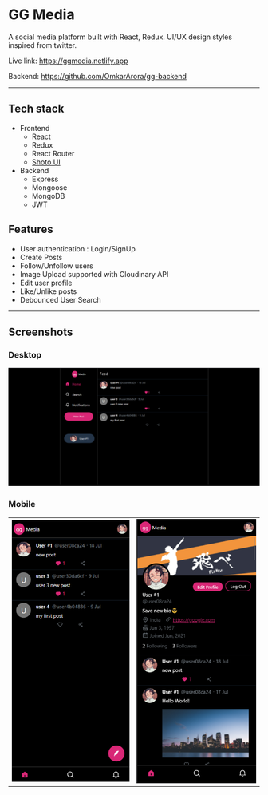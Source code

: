 # GG Media

A social media platform built with React, Redux. UI/UX design styles inspired from twitter.

Live link: https://ggmedia.netlify.app

Backend: https://github.com/OmkarArora/gg-backend

---

## Tech stack

- Frontend
  - React
  - Redux
  - React Router
  - [Shoto UI](https://shotoui.netlify.app)
- Backend
  - Express
  - Mongoose
  - MongoDB
  - JWT

## Features

- User authentication : Login/SignUp
- Create Posts
- Follow/Unfollow users
- Image Upload supported with Cloudinary API
- Edit user profile
- Like/Unlike posts
- Debounced User Search

---

## Screenshots

### Desktop

![Desktop](public/screenshots/gsocial1.png)

### Mobile

<table align="center">
  <tr>
    <td><img src="public/screenshots/gsocial2.png"></td>
    <td><img src="public/screenshots/gsocial3.png"></td>
  </tr>
 </table>
